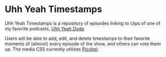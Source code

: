 # Uhh Yeah Timestamps

Uhh Yeah Timestamps is a repository of episodes linking to clips of one of my favorite podcasts, [Uhh Yeah Dude](https://uhhyeahdude.com/).

Users will be able to add, edit, and delete timestamps to their favorite moments of (almost) every episode of the show, and others can vote them up. The media CSS currently utilizes [Picobel](https://github.com/tomhazledine/picobel).

